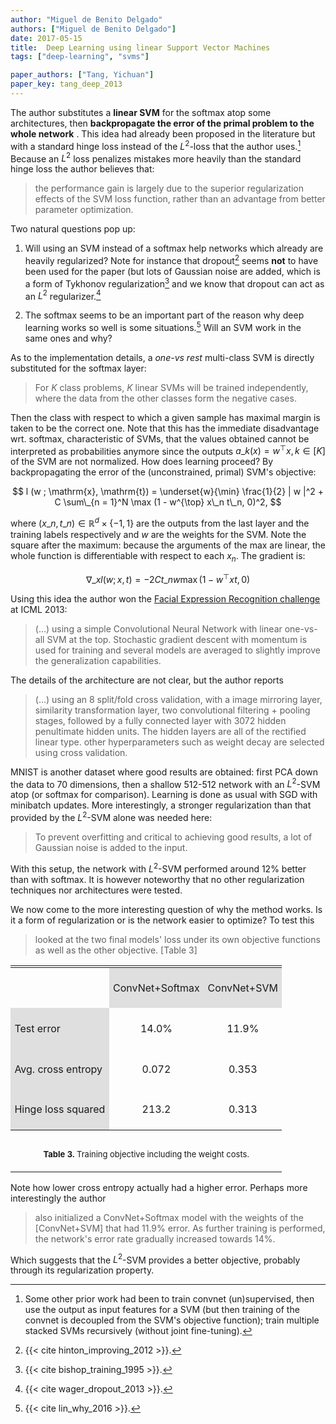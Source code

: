 ```yaml
---
author: "Miguel de Benito Delgado"
authors: ["Miguel de Benito Delgado"]
date: 2017-05-15
title:  Deep Learning using linear Support Vector Machines
tags: ["deep-learning", "svms"]

paper_authors: ["Tang, Yichuan"]
paper_key: tang_deep_2013
---
```


The author substitutes a **linear SVM** for the softmax atop
some architectures, then **backpropagate the error of the primal
problem to the whole network** . This idea had already been proposed
in the literature but with a standard hinge loss instead of the
$L^2$-loss that the author uses.[^1] Because an $L^2$ loss penalizes
mistakes more heavily than the standard hinge loss the author believes
that:

> the performance gain is largely due to the superior regularization
> effects of the SVM loss function, rather than an advantage from
> better parameter optimization.

Two natural questions pop up:

1. Will using an SVM instead of a softmax help networks which already
   are heavily regularized? Note for instance that dropout[^3] seems
   **not** to have been used for the paper (but lots of Gaussian
   noise are added, which is a form of Tykhonov regularization[^4]
   and we know that dropout can act as an $L^2$ regularizer.[^5]

2. The softmax seems to be an important part of the reason why deep
   learning works so well is some situations.[^2] Will an SVM work
   in the same ones and why?

As to the implementation details, a *one-vs rest* multi-class SVM is
directly substituted for the softmax layer:

> For $K$ class problems, $K$ linear SVMs will be trained
> independently, where the data from the other classes form the
> negative cases.

Then the class with respect to which a given sample has maximal margin
is taken to be the correct one. Note that this has the immediate
disadvantage wrt. softmax, characteristic of SVMs, that the values
obtained cannot be interpreted as probabilities anymore since the
outputs $a\_k (x) = w^{\top} x, k \in [K]$ of the SVM are not
normalized.  How does learning proceed? By backpropagating the error
of the (unconstrained, primal) SVM's objective:

$$ l (w ; \mathrm{x}, \mathrm{t}) = \underset{w}{\min} \frac{1}{2} | w
   |^2 + C \sum\_{n = 1}^N \max (1 - w^{\top} x\_n t\_n, 0)^2, $$

where $(x\_n, t\_n) \in \mathbb{R}^d \times \{ - 1, 1 \}$ are the
outputs from the last layer and the training labels respectively and
$w$ are the weights for the SVM. Note the square after the maximum:
because the arguments of the max are linear, the whole function is
differentiable with respect to each $x_n$. The gradient is:

$$ \nabla\_x l (w ; x, t) = - 2 Ct\_n w \max (1 - w^{\top} xt, 0) $$

Using this idea the author won the
[Facial Expression Recognition challenge](https://www.kaggle.com/c/challenges-in-representation-learning-facial-expression-recognition-challenge) at ICML 2013:

> (…) using a simple Convolutional Neural Network with linear
> one-vs-all SVM at the top. Stochastic gradient descent with momentum
> is used for training and several models are averaged to slightly
> improve the generalization capabilities.

The details of the architecture are not clear, but the author reports

> (…) using an 8 split/fold cross validation, with a image mirroring
> layer, similarity transformation layer, two convolutional
> filtering + pooling stages, followed by a fully connected layer with
> 3072 hidden penultimate hidden units. The hidden layers are all of
> the rectified linear type. other hyperparameters such as weight decay
> are selected using cross validation.

MNIST is another dataset where good results are obtained: first PCA
down the data to 70 dimensions, then a shallow 512-512 network with an
$L^2$-SVM atop (or softmax for comparison). Learning is done as usual
with SGD with minibatch updates. More interestingly, a stronger
regularization than that provided by the $L^2$-SVM alone was needed
here:

> To prevent overfitting and critical to achieving good results, a lot
> of Gaussian noise is added to the input.

With this setup, the network with $L^2$-SVM performed around 12%
better than with softmax. It is however noteworthy that no other
regularization techniques nor architectures were tested.

We now come to the more interesting question of why the method
works. Is it a form of regularization or is the network easier to
optimize? To test this

> looked at the two final models' loss under its own objective
> functions as well as the other objective. [Table 3]

<table style="width: 100%">
  <tbody><tr>
    <td style="text-align: center; padding-left: 0em; padding-right: 0em"><table style="display: inline; vertical-align: -2.2em">
      <tbody><tr>
        <td style="padding: 0.4em"></td>
        <td style="padding: 0.4em; text-align: center" bgcolor="#dfdfdf"><p>
          ConvNet+Softmax 
        </p></td>
        <td style="padding: 0.4em; text-align: center" bgcolor="#dfdfdf">ConvNet+SVM </td>
      </tr><tr>
        <td style="padding: 0.4em" bgcolor="#dfdfdf">Test error</td>
        <td style="padding: 0.4em; text-align: center"><p>
          14.0% 
        </p></td>
        <td style="padding: 0.4em; text-align: center">11.9% </td>
      </tr><tr>
        <td style="padding: 0.4em" bgcolor="#dfdfdf">Avg. cross entropy</td>
        <td style="padding: 0.4em; text-align: center"><p>
          0.072 
        </p></td>
        <td style="padding: 0.4em; text-align: center">0.353</td>
      </tr><tr>
        <td style="padding: 0.4em" bgcolor="#dfdfdf">Hinge loss squared</td>
        <td style="padding: 0.4em; text-align: center"><p>
          213.2 
        </p></td>
        <td style="padding: 0.4em; text-align: center">0.313</td>
      </tr></tbody>
    </table></td>
  </tr><tr>
    <td style="text-align: center; padding-left: 0em; padding-right: 0em; height: 0.5em"></td>
  </tr><tr>
    <td style="text-align: center; padding-left: 0em; padding-right: 0em; padding-left: 1.5em; padding-right: 1.5em"><p>
      <font size="-1"><p>
        <b>Table 3. </b><a id="auto-1"></a>Training objective including the weight
        costs.
      </p></font>
    </p></td>
  </tr></tbody>
</table>

Note how lower cross entropy actually had a higher error. Perhaps more
interestingly the author

> also initialized a ConvNet+Softmax model with the weights of the
> [ConvNet+SVM] that had 11.9% error. As further training is performed,
> the network's error rate gradually increased towards 14%.

Which suggests that the $L^2$-SVM provides a better objective,
probably through its regularization property.

[^1]: Some other prior work had been to train convnet (un)supervised, then use the output as input features for a SVM (but then training of the convnet is decoupled from the SVM's objective function); train multiple stacked SVMs recursively (without joint fine-tuning).

[^2]: {{< cite lin_why_2016 >}}.

[^3]: {{< cite hinton_improving_2012 >}}.

[^4]: {{< cite bishop_training_1995 >}}.

[^5]: {{< cite wager_dropout_2013 >}}.
